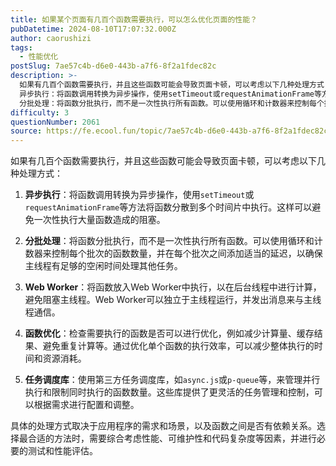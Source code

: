 ```yaml
---
title: 如果某个页面有几百个函数需要执行，可以怎么优化页面的性能？
pubDatetime: 2024-08-10T17:07:32.000Z
author: caorushizi
tags:
  - 性能优化
postSlug: 7ae57c4b-d6e0-443b-a7f6-8f2a1fdec82c
description: >-
  如果有几百个函数需要执行，并且这些函数可能会导致页面卡顿，可以考虑以下几种处理方式：
  异步执行：将函数调用转换为异步操作，使用setTimeout或requestAnimationFrame等方法将函数分散到多个时间片中执行。这样可以避免一次性执行大量函数造成的阻塞。
  分批处理：将函数分批执行，而不是一次性执行所有函数。可以使用循环和计数器来控制每个批次的函数数量，并在每个批次之间添加适当的延迟，
difficulty: 3
questionNumber: 2061
source: https://fe.ecool.fun/topic/7ae57c4b-d6e0-443b-a7f6-8f2a1fdec82c
---
```


如果有几百个函数需要执行，并且这些函数可能会导致页面卡顿，可以考虑以下几种处理方式：

1. **异步执行**：将函数调用转换为异步操作，使用`setTimeout`或`requestAnimationFrame`等方法将函数分散到多个时间片中执行。这样可以避免一次性执行大量函数造成的阻塞。

2. **分批处理**：将函数分批执行，而不是一次性执行所有函数。可以使用循环和计数器来控制每个批次的函数数量，并在每个批次之间添加适当的延迟，以确保主线程有足够的空闲时间处理其他任务。

3. **Web Worker**：将函数放入Web Worker中执行，以在后台线程中进行计算，避免阻塞主线程。Web Worker可以独立于主线程运行，并发出消息来与主线程通信。

4. **函数优化**：检查需要执行的函数是否可以进行优化，例如减少计算量、缓存结果、避免重复计算等。通过优化单个函数的执行效率，可以减少整体执行的时间和资源消耗。

5. **任务调度库**：使用第三方任务调度库，如`async.js`或`p-queue`等，来管理并行执行和限制同时执行的函数数量。这些库提供了更灵活的任务管理和控制，可以根据需求进行配置和调整。

具体的处理方式取决于应用程序的需求和场景，以及函数之间是否有依赖关系。选择最合适的方法时，需要综合考虑性能、可维护性和代码复杂度等因素，并进行必要的测试和性能评估。
